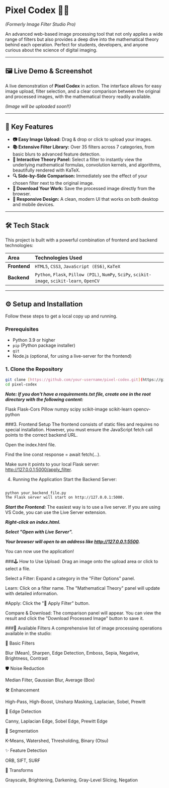 # Pixel Codex 🧪✨
*(Formerly Image Filter Studio Pro)*

An advanced web-based image processing tool that not only applies a wide range of filters but also provides a deep dive into the mathematical theory behind each operation. Perfect for students, developers, and anyone curious about the science of digital imaging.

---

## 🖼️ Live Demo & Screenshot

A live demonstration of **Pixel Codex** in action. The interface allows for easy image upload, filter selection, and a clear comparison between the original and processed images, with the mathematical theory readily available.

*(Image will be uploaded soon!!)*

---

## 🚀 Key Features

* **📷 Easy Image Upload:** Drag & drop or click to upload your images.
* **📚 Extensive Filter Library:** Over 35 filters across 7 categories, from basic blurs to advanced feature detection.
* **📖 Interactive Theory Panel:** Select a filter to instantly view the underlying mathematical formulas, convolution kernels, and algorithms, beautifully rendered with KaTeX.
* **🔍 Side-by-Side Comparison:** Immediately see the effect of your chosen filter next to the original image.
* **💾 Download Your Work:** Save the processed image directly from the browser.
* **📱 Responsive Design:** A clean, modern UI that works on both desktop and mobile devices.

---

## 🛠️ Tech Stack

This project is built with a powerful combination of frontend and backend technologies:

| Area       | Technologies Used                                                                                |
| :--------- | :----------------------------------------------------------------------------------------------- |
| **Frontend** | `HTML5`, `CSS3`, `JavaScript (ES6)`, `KaTeX`                                                   |
| **Backend** | `Python`, `Flask`, `Pillow (PIL)`, `NumPy`, `SciPy`, `scikit-image`, `scikit-learn`, `OpenCV` |

---

## ⚙️ Setup and Installation

Follow these steps to get a local copy up and running.

### Prerequisites

* Python 3.9 or higher
* `pip` (Python package installer)
* `git`
* Node.js (optional, for using a live-server for the frontend)

### 1. Clone the Repository

```bash
git clone [https://github.com/your-username/pixel-codex.git](https://github.com/your-username/pixel-codex.git)
cd pixel-codex
```

***Note: If you don't have a requirements.txt file, create one in the root directory with the following content:***

Flask
Flask-Cors
Pillow
numpy
scipy
scikit-image
scikit-learn
opencv-python

###3. Frontend Setup
The frontend consists of static files and requires no special installation. However, you must ensure the JavaScript fetch call points to the correct backend URL.

Open the index.html file.

Find the line const response = await fetch(...).

Make sure it points to your local Flask server: http://127.0.0.1:5000/apply_filter.

4. Running the Application
Start the Backend Server:

```bash

python your_backend_file.py
The Flask server will start on http://127.0.0.1:5000.
```

***Start the Frontend:***
The easiest way is to use a live server. If you are using VS Code, you can use the Live Server extension.

***Right-click on index.html.***

***Select "Open with Live Server".***

***Your browser will open to an address like http://127.0.0.1:5500.***

You can now use the application!

###🕹️ How to Use
Upload: Drag an image onto the upload area or click to select a file.

Select a Filter: Expand a category in the "Filter Options" panel.

Learn: Click on a filter name. The "Mathematical Theory" panel will update with detailed information.

#Apply: Click the "🚀 Apply Filter" button.

Compare & Download: The comparison panel will appear. You can view the result and click the "Download Processed Image" button to save it.

###🔬 Available Filters
A comprehensive list of image processing operations available in the studio:

🎨 Basic Filters

Blur (Mean), Sharpen, Edge Detection, Emboss, Sepia, Negative, Brightness, Contrast

🛡️ Noise Reduction

Median Filter, Gaussian Blur, Average (Box)

🛠️ Enhancement

High-Pass, High-Boost, Unsharp Masking, Laplacian, Sobel, Prewitt

🎯 Edge Detection

Canny, Laplacian Edge, Sobel Edge, Prewitt Edge

🧩 Segmentation

K-Means, Watershed, Thresholding, Binary (Otsu)

✨ Feature Detection

ORB, SIFT, SURF

🔄 Transforms

Grayscale, Brightening, Darkening, Gray-Level Slicing, Negation
